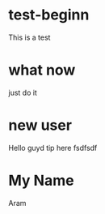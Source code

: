 # test-beginn
This is a test
# what now
just do it
# new user
Hello guyd tip here
fsdfsdf
# My Name
Aram


